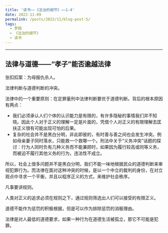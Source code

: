 ```yaml
---
title: '读书——《法治的细节》——1-4'
date: 2022-11-09
permalink: /posts/2022/11/blog-post-5/
tags:
  - 罗翔
  - 《法治的细节》
  - 读书
---
```


--------

## 法律与道德——“孝子”能否逾越法律

张扣扣案：为母报仇杀人。

法律判断与道德判断的冲突。

法律中的一个重要原则：在定罪量刑中法律判断要优于道德判断。背后的根本原因有两点：

- 我们必须承认人们个体的认识能力是有限的，有许多隐秘的事情我们并不知晓。因此个人对于正义的理解一定是片面的，凭借个人对正义的有限理解去匡扶正义很有可能出现可怕的后果。
- 复杂的社会并不是黑白分明，非此即彼的，有时善与善之间也会发生冲突。例如母亲妻子同时落水，只能救一个救哪一个。刑法中关于“义务冲突”话题的探讨：行为人同时负有几种义务而不能兼顾时，如果因为履行较高或同等义务，而被迫不履行其他义务的行为，违法性不成立。

所以，社会上很多问题并不是黑白分明，我们不能一味地根据民众的道德判断来审视犯罪行为。而法律在面对这种冲突的时候，是以一个中立的裁判的身份，在对立观点中寻求一个平衡，并且以程序正义的方式，来维护社会秩序。

凡事要讲规则。

人类对正义的追求必须在规则之下，通过规则筛选出人们可以接受的有限正义。

道德不能作为惩罚的积极根据，但是可以作为排除惩罚的消极理由。

法律是对人最低的道德要求，如果一种行为在道德生活被孤立，那它不可能是犯罪。
